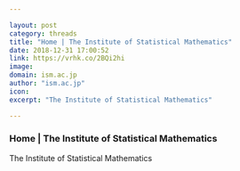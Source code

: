 ```yaml
---

layout: post
category: threads
title: "Home | The Institute of Statistical Mathematics"
date: 2018-12-31 17:00:52
link: https://vrhk.co/2BQi2hi
image: 
domain: ism.ac.jp
author: "ism.ac.jp"
icon: 
excerpt: "The Institute of Statistical Mathematics"

---
```


### Home | The Institute of Statistical Mathematics

The Institute of Statistical Mathematics